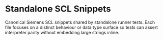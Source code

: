 # Standalone SCL Snippets

Canonical Siemens SCL snippets shared by standalone runner tests. Each file focuses on a distinct behaviour or data type surface so tests can assert interpreter parity without embedding large strings inline.
